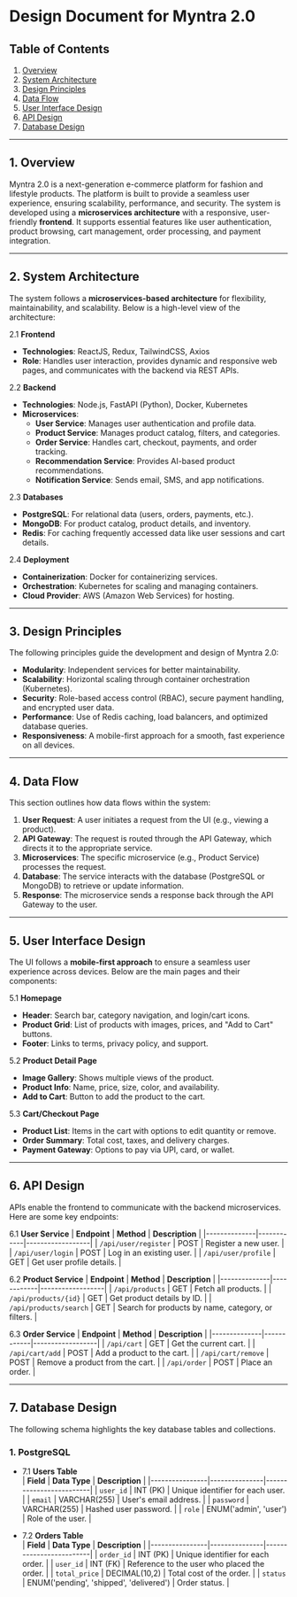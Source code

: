 # Design Document for Myntra 2.0

## Table of Contents
1. [Overview](#overview)  
2. [System Architecture](#system-architecture)  
3. [Design Principles](#design-principles)  
4. [Data Flow](#data-flow)  
5. [User Interface Design](#user-interface-design)  
6. [API Design](#api-design)  
7. [Database Design](#database-design)  

---

## 1. Overview
Myntra 2.0 is a next-generation e-commerce platform for fashion and lifestyle products. The platform is built to provide a seamless user experience, ensuring scalability, performance, and security. The system is developed using a **microservices architecture** with a responsive, user-friendly **frontend**. It supports essential features like user authentication, product browsing, cart management, order processing, and payment integration.

---

## 2. System Architecture
The system follows a **microservices-based architecture** for flexibility, maintainability, and scalability. Below is a high-level view of the architecture:

2.1 **Frontend**
- **Technologies**: ReactJS, Redux, TailwindCSS, Axios
- **Role**: Handles user interaction, provides dynamic and responsive web pages, and communicates with the backend via REST APIs.

2.2 **Backend**
- **Technologies**: Node.js, FastAPI (Python), Docker, Kubernetes
- **Microservices**:
  - **User Service**: Manages user authentication and profile data.
  - **Product Service**: Manages product catalog, filters, and categories.
  - **Order Service**: Handles cart, checkout, payments, and order tracking.
  - **Recommendation Service**: Provides AI-based product recommendations.
  - **Notification Service**: Sends email, SMS, and app notifications.

2.3 **Databases**
- **PostgreSQL**: For relational data (users, orders, payments, etc.).  
- **MongoDB**: For product catalog, product details, and inventory.  
- **Redis**: For caching frequently accessed data like user sessions and cart details.  

2.4 **Deployment**
- **Containerization**: Docker for containerizing services.  
- **Orchestration**: Kubernetes for scaling and managing containers.  
- **Cloud Provider**: AWS (Amazon Web Services) for hosting.  

---

## 3. Design Principles
The following principles guide the development and design of Myntra 2.0:

- **Modularity**: Independent services for better maintainability.  
- **Scalability**: Horizontal scaling through container orchestration (Kubernetes).  
- **Security**: Role-based access control (RBAC), secure payment handling, and encrypted user data.  
- **Performance**: Use of Redis caching, load balancers, and optimized database queries.  
- **Responsiveness**: A mobile-first approach for a smooth, fast experience on all devices.  

---

## 4. Data Flow
This section outlines how data flows within the system:

1. **User Request**: A user initiates a request from the UI (e.g., viewing a product).  
2. **API Gateway**: The request is routed through the API Gateway, which directs it to the appropriate service.  
3. **Microservices**: The specific microservice (e.g., Product Service) processes the request.  
4. **Database**: The service interacts with the database (PostgreSQL or MongoDB) to retrieve or update information.  
5. **Response**: The microservice sends a response back through the API Gateway to the user.  

---

## 5. User Interface Design
The UI follows a **mobile-first approach** to ensure a seamless user experience across devices. Below are the main pages and their components:

5.1 **Homepage**
- **Header**: Search bar, category navigation, and login/cart icons.  
- **Product Grid**: List of products with images, prices, and "Add to Cart" buttons.  
- **Footer**: Links to terms, privacy policy, and support.  

5.2 **Product Detail Page**
- **Image Gallery**: Shows multiple views of the product.  
- **Product Info**: Name, price, size, color, and availability.  
- **Add to Cart**: Button to add the product to the cart.  

5.3 **Cart/Checkout Page**
- **Product List**: Items in the cart with options to edit quantity or remove.  
- **Order Summary**: Total cost, taxes, and delivery charges.  
- **Payment Gateway**: Options to pay via UPI, card, or wallet.  

---

## 6. API Design
APIs enable the frontend to communicate with the backend microservices. Here are some key endpoints:

6.1 **User Service**
| **Endpoint** | **Method** | **Description** |
|--------------|------------|------------------|
| `/api/user/register` | POST | Register a new user. |
| `/api/user/login` | POST | Log in an existing user. |
| `/api/user/profile` | GET | Get user profile details. |

6.2 **Product Service**
| **Endpoint** | **Method** | **Description** |
|--------------|------------|------------------|
| `/api/products` | GET | Fetch all products. |
| `/api/products/{id}` | GET | Get product details by ID. |
| `/api/products/search` | GET | Search for products by name, category, or filters. |

6.3 **Order Service**
| **Endpoint** | **Method** | **Description** |
|--------------|------------|------------------|
| `/api/cart` | GET | Get the current cart. |
| `/api/cart/add` | POST | Add a product to the cart. |
| `/api/cart/remove` | POST | Remove a product from the cart. |
| `/api/order` | POST | Place an order. |

---

## 7. Database Design
The following schema highlights the key database tables and collections.

### **1. PostgreSQL**
- 7.1 **Users Table**  
  | **Field**      | **Data Type** | **Description**         |
  |----------------|---------------|-------------------------|
  | `user_id`      | INT (PK)      | Unique identifier for each user. |
  | `email`        | VARCHAR(255)  | User's email address.  |
  | `password`     | VARCHAR(255)  | Hashed user password.   |
  | `role`         | ENUM('admin', 'user') | Role of the user.     |

- 7.2 **Orders Table**  
  | **Field**      | **Data Type** | **Description**         |
  |----------------|---------------|-------------------------|
  | `order_id`     | INT (PK)      | Unique identifier for each order. |
  | `user_id`      | INT (FK)      | Reference to the user who placed the order. |
  | `total_price`  | DECIMAL(10,2) | Total cost of the order. |
  | `status`       | ENUM('pending', 'shipped', 'delivered') | Order status.  |

